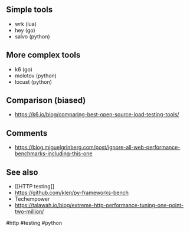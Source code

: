 ## Simple tools
- wrk (lua)
- hey (go)
- salvo (python)

## More complex tools
- k6 (go)
- molotov (python)
- locust (python)

## Comparison (biased)
- https://k6.io/blog/comparing-best-open-source-load-testing-tools/

## Comments
- https://blog.miguelgrinberg.com/post/ignore-all-web-performance-benchmarks-including-this-one

## See also
- [[HTTP testing]]
- https://github.com/klen/py-frameworks-bench
- Techempower
- https://talawah.io/blog/extreme-http-performance-tuning-one-point-two-million/

<!-- Keywords -->
#http #testing #python
<!-- /Keywords -->
